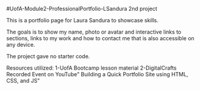 #UofA-Module2-ProfessionalPortfolio-LSandura
2nd project

This is a portfolio page for Laura Sandura to showcase skills.

The goals is to show my name, photo or avatar and interactive links to sections, links to my work and how to contact me that is also accessible on any device.

The project gave no starter code.

Resources utilized:
1-UofA Bootcamp lesson material
2-DigitalCrafts Recorded Event on YouTube" Building a Quick Portfolio Site using HTML, CSS, and JS"
